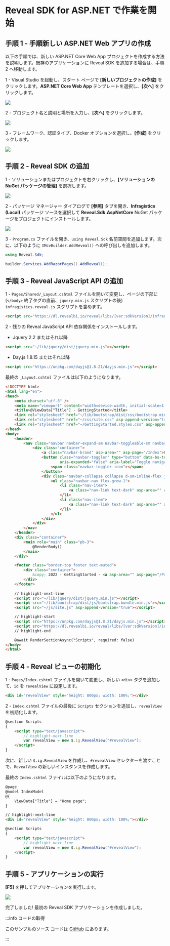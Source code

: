 # Reveal SDK for ASP.NET で作業を開始

## 手順 1 - 手順新しい ASP.NET Web アプリの作成

以下の手順では、新しい ASP.NET Core Web App プロジェクトを作成する方法を説明します。既存のアプリケーションに Reveal SDK を追加する場合は、手順 2 へ移動します。

1 - Visual Studio を起動し、スタート ページで **[新しいプロジェクトの作成]** をクリックします。**ASP.NET Core Web App** テンプレートを選択し、**[次へ]** をクリックします。

![](images/getting-started-new-asp-net-core-web-app-project.jpg)

2 - プロジェクト名と説明と場所を入力し、**[次へ]** をクリックします。

![](images/getting-started-new-asp-net-core-web-app-name.jpg)

3 - フレームワーク、認証タイプ、Docker オプションを選択し、**[作成]** をクリックします。

![](images/getting-started-new-asp-net-core-web-app-info.jpg)

## 手順 2 - Reveal SDK の追加

1 - ソリューションまたはプロジェクトを右クリックし、**[ソリューションの NuGet パッケージの管理]** を選択します。

![](images/getting-started-nuget-packages-manage.jpg)

2 - パッケージ マネージャー ダイアログで **[参照]** タブを開き、**Infragistics (Local)** パッケージ ソースを選択して **Reveal.Sdk.AspNetCore** NuGet パッケージをプロジェクトにインストールします。

![](images/getting-started-nuget-packages-install.jpg)

3 - `Program.cs` ファイルを開き、`using Reveal.Sdk` 名前空間を追加します。次に、以下のように `IMcvBuilder.AddReveal()` への呼び出しを追加します。

```cs
using Reveal.Sdk;

builder.Services.AddRazorPages().AddReveal();
```

## 手順 3 - Reveal JavaScript API の追加

1 - `Pages/Shared/_Layout.cshtml` ファイルを開いて変更し、ページの下部に (`</body>` 終了タグの直前、`jquery.min.js` スクリプトの後) `infragistics.reveal.js` スクリプトを含めます。

```html
<script src="https://dl.revealbi.io/reveal/libs/[var:sdkVersion]/infragistics.reveal.js"></script>
```

2 - 残りの Reveal JavaScript API 依存関係をインストールします。

- Jquery 2.2 またはそれ以降

```html
<script src="~/lib/jquery/dist/jquery.min.js"></script>
```

- Day.js 1.8.15 またはそれ以降

```html
<script src="https://unpkg.com/dayjs@1.8.21/dayjs.min.js"></script>
```

最終の `_Layout.cshtml` ファイルは以下のようになります。

```html title="Pages/Shared/_Layout.cshtml"
<!DOCTYPE html>
<html lang="en">
<head>
    <meta charset="utf-8" />
    <meta name="viewport" content="width=device-width, initial-scale=1.0" />
    <title>@ViewData["Title"] - GettingStarted</title>
    <link rel="stylesheet" href="~/lib/bootstrap/dist/css/bootstrap.min.css" />
    <link rel="stylesheet" href="~/css/site.css" asp-append-version="true" />
    <link rel="stylesheet" href="~/GettingStarted.styles.css" asp-append-version="true" />
</head>
<body>
    <header>
        <nav class="navbar navbar-expand-sm navbar-toggleable-sm navbar-light bg-white border-bottom box-shadow mb-3">
            <div class="container">
                <a class="navbar-brand" asp-area="" asp-page="/Index">GettingStarted</a>
                <button class="navbar-toggler" type="button" data-bs-toggle="collapse" data-bs-target=".navbar-collapse" aria-controls="navbarSupportedContent"
                        aria-expanded="false" aria-label="Toggle navigation">
                    <span class="navbar-toggler-icon"></span>
                </button>
                <div class="navbar-collapse collapse d-sm-inline-flex justify-content-between">
                    <ul class="navbar-nav flex-grow-1">
                        <li class="nav-item">
                            <a class="nav-link text-dark" asp-area="" asp-page="/Index">Home</a>
                        </li>
                        <li class="nav-item">
                            <a class="nav-link text-dark" asp-area="" asp-page="/Privacy">Privacy</a>
                        </li>
                    </ul>
                </div>
            </div>
        </nav>
    </header>
    <div class="container">
        <main role="main" class="pb-3">
            @RenderBody()
        </main>
    </div>

    <footer class="border-top footer text-muted">
        <div class="container">
            &copy; 2022 - GettingStarted - <a asp-area="" asp-page="/Privacy">Privacy</a>
        </div>
    </footer>
    
    // highlight-next-line
    <script src="~/lib/jquery/dist/jquery.min.js"></script>
    <script src="~/lib/bootstrap/dist/js/bootstrap.bundle.min.js"></script>
    <script src="~/js/site.js" asp-append-version="true"></script>

    // highlight-start
    <script src="https://unpkg.com/dayjs@1.8.21/dayjs.min.js"></script>
    <script src="https://dl.revealbi.io/reveal/libs/[var:sdkVersion]/infragistics.reveal.js"></script>
    // highlight-end

    @await RenderSectionAsync("Scripts", required: false)
</body>
</html>
```

## 手順 4 - Reveal ビューの初期化

1 - `Pages/Index.cshtml` ファイルを開いて変更し、新しい `<div>` タグを追加して、`id` を `revealView` に設定します。

```html
<div id="revealView" style="height: 800px; width: 100%;"></div>
```

2 - `Index.cshtml` ファイルの最後に `Scripts` セクションを追加し、`revealView` を初期化します。

```html
@section Scripts
{
    <script type="text/javascript">
        // highlight-next-line
        var revealView = new $.ig.RevealView("#revealView");
    </script>
}
```

次に、新しい `$.ig.RevealView` を作成し、`#revealView` セレクターを渡すことで、`RevealView` の新しいインスタンスを作成します。

最終の `Index.cshtml` ファイルは以下のようになります。

```html
@page
@model IndexModel
@{
    ViewData["Title"] = "Home page";
}

// highlight-next-line
<div id="revealView" style="height: 800px; width: 100%;"></div>

@section Scripts
{
    <script type="text/javascript">
        // highlight-next-line
        var revealView = new $.ig.RevealView("#revealView");
    </script>
}
```
## 手順 5 - アプリケーションの実行

**[F5]** を押してアプリケーションを実行します。

![](images/asp-net-core-web-app-running.jpg)

完了しました! 最初の Reveal SDK アプリケーションを作成しました。

:::info コードの取得

このサンプルのソース コードは [GitHub](https://github.com/RevealBi/sdk-samples-javascript/tree/main/01-GettingStarted/client/aspnet-webapp) にあります。

:::